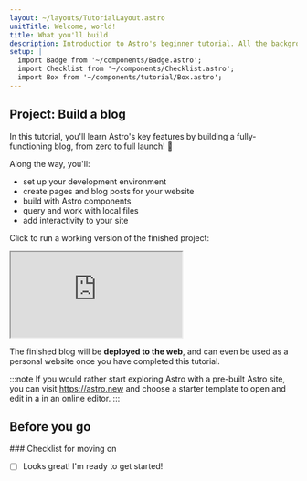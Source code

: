 ```yaml
---
layout: ~/layouts/TutorialLayout.astro
unitTitle: Welcome, world!
title: What you'll build
description: Introduction to Astro's beginner tutorial. All the background knowledge you need to get started!
setup: |
  import Badge from '~/components/Badge.astro';
  import Checklist from '~/components/Checklist.astro';
  import Box from '~/components/tutorial/Box.astro';
---
```

## Project: Build a blog

In this tutorial, you'll learn Astro's key features by building a fully-functioning blog, from zero to full launch! 🚀

Along the way, you'll: 
- set up your development environment 
- create pages and blog posts for your website
- build with Astro components
- query and work with local files
- add interactivity to your site 

Click to run a working version of the finished project:

<iframe src="https://stackblitz.com/edit/astro-tutorial-completed?ctl=1&embed=1&file=src/pages/index.astro"></iframe>

The finished blog will be **deployed to the web**, and can even be used as a personal website once you have completed this tutorial.

:::note
If you would rather start exploring Astro with a pre-built Astro site, you can visit https://astro.new and choose a starter template to open and edit in a in an online editor.
::: 

## Before you go 

<Box icon="check-list">
### Checklist for moving on

<Checklist key="introduction">

- [ ] Looks great! I'm ready to get started!
</Checklist>
</Box>
